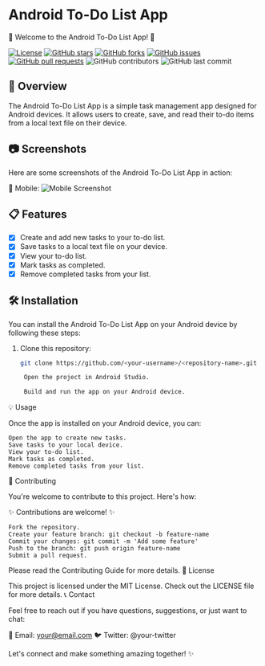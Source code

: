 # Android To-Do List App

📝 Welcome to the Android To-Do List App! 📝

[![License](https://img.shields.io/badge/License-MIT-blue.svg)](https://opensource.org/licenses/MIT)
[![GitHub stars](https://img.shields.io/github/stars/<your-username>/<repository-name>.svg)](https://github.com/<your-username>/<repository-name>/stargazers)
[![GitHub forks](https://img.shields.io/github/forks/<your-username>/<repository-name>.svg)](https://github.com/<your-username>/<repository-name>/network)
[![GitHub issues](https://img.shields.io/github/issues/<your-username>/<repository-name>.svg)](https://github.com/<your-username>/<repository-name>/issues)
[![GitHub pull requests](https://img.shields.io/github/issues-pr/<your-username>/<repository-name>.svg)](https://github.com/<your-username>/<repository-name>/pulls)
![GitHub contributors](https://img.shields.io/github/contributors/<your-username>/<repository-name>.svg)
![GitHub last commit](https://img.shields.io/github/last-commit/<your-username>/<repository-name>.svg)

## 📌 Overview

The Android To-Do List App is a simple task management app designed for Android devices. It allows users to create, save, and read their to-do items from a local text file on their device.

## 📷 Screenshots

Here are some screenshots of the Android To-Do List App in action:

📱 Mobile:
![Mobile Screenshot](screenshots/mobile.png)

## 📋 Features

- [x] Create and add new tasks to your to-do list.
- [x] Save tasks to a local text file on your device.
- [x] View your to-do list.
- [x] Mark tasks as completed.
- [x] Remove completed tasks from your list.

## 🛠️ Installation

You can install the Android To-Do List App on your Android device by following these steps:

1. Clone this repository:
   ```sh
   git clone https://github.com/<your-username>/<repository-name>.git

    Open the project in Android Studio.

    Build and run the app on your Android device.

💡 Usage

Once the app is installed on your Android device, you can:

    Open the app to create new tasks.
    Save tasks to your local device.
    View your to-do list.
    Mark tasks as completed.
    Remove completed tasks from your list.

🤝 Contributing

You're welcome to contribute to this project. Here's how:

✨ Contributions are welcome! ✨

    Fork the repository.
    Create your feature branch: git checkout -b feature-name
    Commit your changes: git commit -m 'Add some feature'
    Push to the branch: git push origin feature-name
    Submit a pull request.

Please read the Contributing Guide for more details.
📝 License

This project is licensed under the MIT License. Check out the LICENSE file for more details.
📞 Contact

Feel free to reach out if you have questions, suggestions, or just want to chat:

📧 Email: your@email.com
🐦 Twitter: @your-twitter

Let's connect and make something amazing together! ✨